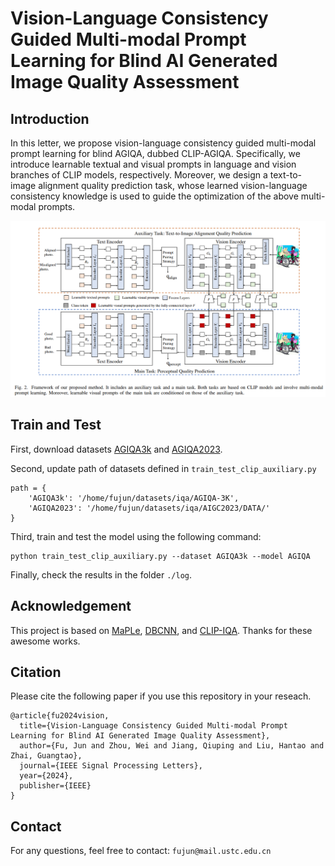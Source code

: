 # Vision-Language Consistency Guided Multi-modal Prompt Learning for Blind AI Generated Image Quality Assessment

## Introduction
In this letter, we propose vision-language consistency guided multi-modal prompt learning for blind AGIQA, dubbed CLIP-AGIQA. Specifically, we introduce learnable textual and visual prompts in language and vision branches of CLIP models, respectively. Moreover, we design a text-to-image alignment quality prediction task, whose learned vision-language consistency knowledge is used to guide the optimization of the above multi-modal prompts. 

![xx](./fig/framework.png)

## Train and Test
First, download datasets [AGIQA3k](https://drive.google.com/file/d/1zpIuzdiPk5PIPdpXrfZb3Xq09PpJ-8iO/view?usp=drive_link) and [AGIQA2023](https://drive.google.com/file/d/1P91jp6D0LzEx1Y3Cu0M0AqIU3GlvR8ML/view?usp=drive_link).

Second, update path of datasets defined in ```train_test_clip_auxiliary.py```

```
path = {
    'AGIQA3k': '/home/fujun/datasets/iqa/AGIQA-3K',
    'AGIQA2023': '/home/fujun/datasets/iqa/AIGC2023/DATA/'
}
```

Third, train and test the model using the following command:
```
python train_test_clip_auxiliary.py --dataset AGIQA3k --model AGIQA
```
Finally, check the results in the folder `./log`.

## Acknowledgement
This project is based on [MaPLe](https://github.com/muzairkhattak/multimodal-prompt-learning), [DBCNN](https://github.com/zwx8981/DBCNN-PyTorch), and [CLIP-IQA](https://github.com/IceClear/CLIP-IQA). Thanks for these awesome works.

## Citation
Please cite the following paper if you use this repository in your reseach.
```
@article{fu2024vision,
  title={Vision-Language Consistency Guided Multi-modal Prompt Learning for Blind AI Generated Image Quality Assessment},
  author={Fu, Jun and Zhou, Wei and Jiang, Qiuping and Liu, Hantao and Zhai, Guangtao},
  journal={IEEE Signal Processing Letters},
  year={2024},
  publisher={IEEE}
}
```
## Contact
For any questions, feel free to contact: `fujun@mail.ustc.edu.cn`
